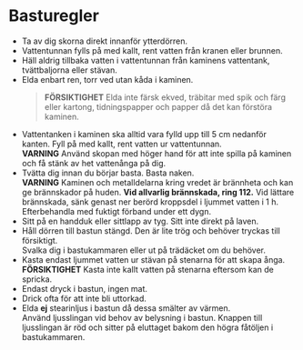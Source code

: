 # Basturegler

- Ta av dig skorna direkt innanför ytterdörren.
- Vattentunnan fylls på med kallt, rent vatten från kranen eller brunnen. 
- Häll aldrig tillbaka vatten i vattentunnan från kaminens vattentank, tvättbaljorna eller stävan.
- Elda enbart ren, torr ved utan kåda i kaminen.<br>
  > **FÖRSIKTIGHET** Elda inte färsk ekved, träbitar med spik och färg eller kartong, tidningspapper och papper då det kan förstöra kaminen.
- Vattentanken i kaminen ska alltid vara fylld upp till 5 cm nedanför kanten. Fyll på med kallt, rent vatten ur vattentunnan.<br>**VARNING** Använd skopan med höger hand för att inte spilla på kaminen och få stänk av het vattenånga på dig.
- Tvätta dig innan du börjar basta. Basta naken.<br>
	**VARNING** Kaminen och metalldelarna kring vredet är brännheta och kan ge brännskador på huden. **Vid allvarlig brännskada, ring 112.** Vid lättare brännskada, sänk genast ner berörd kroppsdel i ljummet vatten i 1 h. Efterbehandla med fuktigt förband under ett dygn.<br>
- Sitt på en handduk eller sittlapp av tyg. Sitt inte direkt på laven.
- Håll dörren till bastun stängd. Den är lite trög och behöver tryckas till försiktigt.<br>Svalka dig i bastukammaren eller ut på trädäcket om du behöver.
- Kasta endast ljummet vatten ur stävan på stenarna för att skapa ånga.<br>
	**FÖRSIKTIGHET** Kasta inte kallt vatten på stenarna eftersom kan de spricka.<br>
- Endast dryck i bastun, ingen mat.
- Drick ofta för att inte bli uttorkad.
- Elda **ej** stearinljus i bastun då dessa smälter av värmen.<br>Använd ljusslingan vid behov av belysning i bastun. Knappen till ljusslingan är röd och sitter på eluttaget bakom den högra fåtöljen i bastukammaren.
